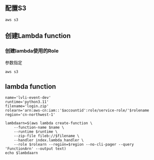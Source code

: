 ## 配置S3
```
aws s3
```
## 创建Lambda function
### 创建lambda使用的Role
参数指定
```
aws s3
```
## lambda function
```
name='lvli-event-dev'
runtime='python3.11'
filename='login.zip'
rolearn='arn:aws-cn:iam::'$accountid':role/service-role/'$rolename
region='cn-northwest-1'

```

```
lambdaarn=$(aws lambda create-function \
    --function-name $name \
    --runtime $runtime \
    --zip-file fileb://$filename \
    --handler index.lambda_handler \
    --role $rolearn --region=$region --no-cli-pager --query 'FunctionArn' --output text)
echo $lambdaarn
```
